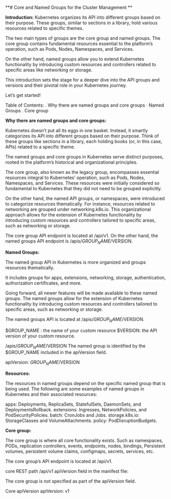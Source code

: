 **# Core and Named Groups for the Cluster Management
**

**Introduction:**
Kubernetes organizes its API into different groups based on their purpose. These groups, similar to sections in a library, hold various resources related to specific themes.

The two main types of groups are the core group and named groups. The core group contains fundamental resources essential to the platform’s operation, such as Pods, Nodes, Namespaces, and Services.

On the other hand, named groups allow you to extend Kubernetes functionality by introducing custom resources and controllers related to specific areas like networking or storage.

This introduction sets the stage for a deeper dive into the API groups and versions and their pivotal role in your Kubernetes journey.

Let’s get started!


Table of Contents: 
. Why there are named groups and core groups
· Named Groups
. Core group

**Why there are named groups and core groups:**

Kubernetes doesn’t put all its eggs in one basket. Instead, it smartly categorizes its API into different groups based on their purpose. Think of these groups like sections in a library, each holding books (or, in this case, APIs) related to a specific theme.

The named groups and core groups in Kubernetes serve distinct purposes, rooted in the platform’s historical and organizational principles.

The core group, also known as the legacy group, encompasses essential resources integral to Kubernetes’ operation, such as Pods, Nodes, Namespaces, and Services. These resources were initially considered so fundamental to Kubernetes that they did not need to be grouped explicitly.

On the other hand, the named API groups, or namespaces, were introduced to categorize resources thematically. For instance, resources related to networking are grouped under networking.k8s.io. This organizational approach allows for the extension of Kubernetes functionality by introducing custom resources and controllers tailored to specific areas, such as networking or storage.

The core group API endpoint is located at /api/v1. On the other hand, the named groups API endpoint is /apis/$GROUP_NAME/$VERSION.


**Named Groups:**

The named group API in Kubernetes is more organized and groups resources thematically.

It includes groups for apps, extensions, networking, storage, authentication, authorization certificates, and more.

Going forward, all newer features will be made available to these named groups. The named groups allow for the extension of Kubernetes functionality by introducing custom resources and controllers tailored to specific areas, such as networking or storage.


The named groups API is located at /apis/$GROUP_NAME/$VERSION.

$GROUP_NAME : the name of your custom resource
$VERSION: the API version of your custom resource.

/apis/$GROUP_NAME/$VERSION
The named group is identified by the $GROUP_NAME included in the apiVersion field.

apiVersion: $GROUP_NAME/$VERSION

**Resources:**

The resources in named groups depend on the specific named group that is being used. The following are some examples of named groups in Kubernetes and their associated resources:

apps: Deployments, ReplicaSets, StatefulSets, DaemonSets, and DeploymentsRollback.
extensions: Ingresses, NetworkPolicies, and PodSecurityPolicies.
batch: CronJobs and Jobs.
storage.k8s.io: StorageClasses and VolumeAttachments.
policy: PodDisruptionBudgets.

**Core group:**


The core group is where all core functionality exists. Such as namespaces, PODs, replication controllers, events, endpoints, nodes, bindings, Persistent volumes, persistent volume claims, configmaps, secrets, services, etc.


The core group’s API endpoint is located at /api/v1.


core REST path
/api/v1
apiVersion field in the manifest file:

The core group is not specified as part of the apiVersion field.


Core apiVersion
apiVersion: v1
